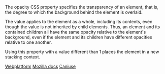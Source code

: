 The opacity CSS property specifies the transparency of an element, that is, the degree to which the background behind the element is overlaid.

The value applies to the element as a whole, including its contents, even though the value is not inherited by child elements. Thus, an element and its contained children all have the same opacity relative to the element's background, even if the element and its children have different opacities relative to one another.

Using this property with a value different than 1 places the element in a new stacking context.

[Webplatform](docs.webplatform.org/wiki/css/properties/opacity)
[Mozilla docs](https://developer.mozilla.org/en-US/docs/Web/CSS/opacity)
[Caniuse](http://caniuse.com/#feat=css-opacity)